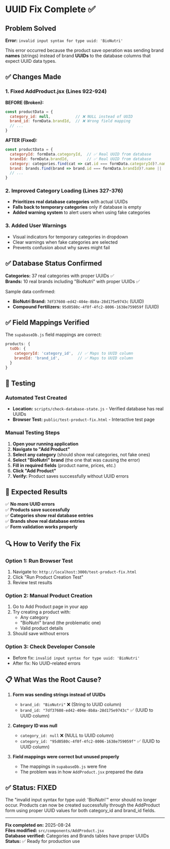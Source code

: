 # UUID Fix Complete ✅

## Problem Solved
**Error:** `invalid input syntax for type uuid: 'BioNutri'`

This error occurred because the product save operation was sending brand **names** (strings) instead of brand **UUIDs** to the database columns that expect UUID data types.

## ✅ Changes Made

### 1. Fixed AddProduct.jsx (Lines 922-924)
**BEFORE (Broken):**
```javascript
const productData = {
  category_id: null,           // ❌ NULL instead of UUID
  brand_id: formData.brandId,  // ❌ Wrong field mapping
  // ...
}
```

**AFTER (Fixed):**
```javascript
const productData = {
  categoryId: formData.categoryId,  // ✅ Real UUID from database
  brandId: formData.brandId,        // ✅ Real UUID from database
  category: categories.find(cat => cat.id === formData.categoryId)?.name || '',
  brand: brands.find(brand => brand.id === formData.brandId)?.name || '',
  // ...
}
```

### 2. Improved Category Loading (Lines 327-376)
- **Prioritizes real database categories** with actual UUIDs
- **Falls back to temporary categories** only if database is empty
- **Added warning system** to alert users when using fake categories

### 3. Added User Warnings
- Visual indicators for temporary categories in dropdown
- Clear warnings when fake categories are selected
- Prevents confusion about why saves might fail

## ✅ Database Status Confirmed

**Categories:** 37 real categories with proper UUIDs ✅  
**Brands:** 10 real brands including "BioNutri" with proper UUIDs ✅

Sample data confirmed:
- **BioNutri Brand:** `7df37608-ed42-404e-8b8a-28d175e9743c` (UUID)
- **Compound Fertilizers:** `95d0580c-4f0f-4fc2-8006-1638e759059f` (UUID)

## ✅ Field Mappings Verified

The `supabaseDb.js` field mappings are correct:
```javascript
products: {
  toDb: {
    categoryId: 'category_id',  // ✅ Maps to UUID column
    brandId: 'brand_id',        // ✅ Maps to UUID column
  }
}
```

## 🧪 Testing

### Automated Test Created
- **Location:** `scripts/check-database-state.js` - Verified database has real UUIDs
- **Browser Test:** `public/test-product-fix.html` - Interactive test page

### Manual Testing Steps
1. **Open your running application**
2. **Navigate to "Add Product"**
3. **Select any category** (should show real categories, not fake ones)
4. **Select "BioNutri" brand** (the one that was causing the error)
5. **Fill in required fields** (product name, prices, etc.)
6. **Click "Add Product"**
7. **Verify:** Product saves successfully without UUID errors

## 🎉 Expected Results

✅ **No more UUID errors**  
✅ **Products save successfully**  
✅ **Categories show real database entries**  
✅ **Brands show real database entries**  
✅ **Form validation works properly**  

## 🔍 How to Verify the Fix

### Option 1: Run Browser Test
1. Navigate to: `http://localhost:3000/test-product-fix.html`
2. Click "Run Product Creation Test"
3. Review test results

### Option 2: Manual Product Creation
1. Go to Add Product page in your app
2. Try creating a product with:
   - Any category
   - "BioNutri" brand (the problematic one)
   - Valid product details
3. Should save without errors

### Option 3: Check Developer Console
- Before fix: `invalid input syntax for type uuid: 'BioNutri'`
- After fix: No UUID-related errors

## 📋 What Was the Root Cause?

1. **Form was sending strings instead of UUIDs**
   - `brand_id: "BioNutri"` ❌ (String to UUID column)
   - `brand_id: "7df37608-ed42-404e-8b8a-28d175e9743c"` ✅ (UUID to UUID column)

2. **Category ID was null**
   - `category_id: null` ❌ (NULL to UUID column)
   - `category_id: "95d0580c-4f0f-4fc2-8006-1638e759059f"` ✅ (UUID to UUID column)

3. **Field mappings were correct but unused properly**
   - The mappings in `supabaseDb.js` were fine
   - The problem was in how `AddProduct.jsx` prepared the data

## ✅ Status: FIXED

The "invalid input syntax for type uuid: 'BioNutri'" error should no longer occur. Products can now be created successfully through the AddProduct form using proper UUID values for both category_id and brand_id fields.

---
**Fix completed on:** 2025-08-24  
**Files modified:** `src/components/AddProduct.jsx`  
**Database verified:** Categories and Brands tables have proper UUIDs  
**Status:** ✅ Ready for production use
